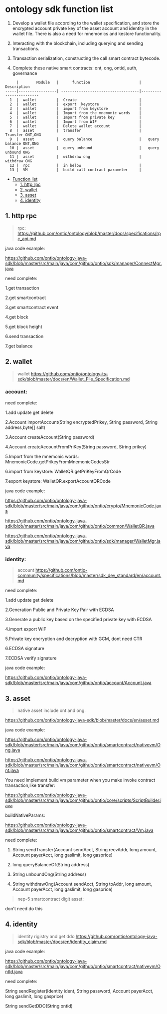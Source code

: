 
# ontology sdk function list


1. Develop a wallet file according to the wallet specification, and store the encrypted account private key of the asset account and identity in the wallet file. There is also a need for mnemonics and kestore functionality.

2. Interacting with the blockchain, including querying and sending transactions.

3. Transaction serialization, constructing the call smart contract bytecode.

4. Complete these native smart contracts: ont, ong, ontid, auth, governance

 ```
      |        Module   |      function                      |     Description            
 -----|-----------------| -----------------------------------|------------------------
   1  |  wallet         |  Create                            |               
   2  |  wallet         |  export  keystore                  |   
   3  |  wallet         |  import from keystore              |   
   4  |  wallet         |  Import from the mnemonic words    |   
   5  |  wallet         |  Import from private key           |   
   6  |  wallet         |  Import from WIF                   |  
   7  |  wallet         |  Delete wallet account             |   
   8  |  asset          |  transfer                          |   Transfer ONT,ONG
   9  |  asset          |  query balance                     |   query balance ONT,ONG
   10 |  asset          |  query unbound                     |   query unbound ONG
   11 |  asset          |  withdraw ong                      |   withdraw ONG
   12 |  rpc            |  in below                          |   
   13 |  VM             |  build call contract parameter     |   
 ```
 
* [Function list](#function-list)
	* [1. http rpc](#1-http-rpc)
	* [2. wallet](#2-wallet)
	* [3. asset](#3-asset)
	* [4. identity](#3-identity)

## 1. http rpc

>rpc: 
https://github.com/ontio/ontology/blob/master/docs/specifications/rpc_api.md


java code example:

https://github.com/ontio/ontology-java-sdk/blob/master/src/main/java/com/github/ontio/sdk/manager/ConnectMgr.java

need complete:

1.get transaction

2.get smartcontract

3.get smartcontract event

4.get block

5.get block height

6.send transaction

7.get balance

## 2. wallet

>wallet https://github.com/ontio/ontology-ts-sdk/blob/master/docs/en/Wallet_File_Specification.md 

### account: 

need complete:

1.add update get delete

2.Account importAccount(String encryptedPrikey, String password, String address,byte[] salt)

3.Account createAccount(String password)

4.Account createAccountFromPriKey(String password, String prikey)

5.Import from the mnemonic words: MnemonicCode.getPrikeyFromMnemonicCodesStr

6.import from keystore: WalletQR.getPriKeyFromQrCode

7.export keystore:   WalletQR.exportAccountQRCode

java code example:

https://github.com/ontio/ontology-java-sdk/blob/master/src/main/java/com/github/ontio/crypto/MnemonicCode.java

https://github.com/ontio/ontology-java-sdk/blob/master/src/main/java/com/github/ontio/common/WalletQR.java

https://github.com/ontio/ontology-java-sdk/blob/master/src/main/java/com/github/ontio/sdk/manager/WalletMgr.java

### identity: 

>account https://github.com/ontio-community/specifications/blob/master/sdk_dev_standard/en/account.md

need complete:

1.add update get delete

2.Generation Public and Private Key Pair with ECDSA

3.Generate a public key based on the specified private key with ECDSA

4.import export WIF

5.Private key encryption and decryption with GCM, dont need CTR

6.ECDSA signature

7.ECDSA verify signature

java code example:

https://github.com/ontio/ontology-java-sdk/blob/master/src/main/java/com/github/ontio/account/Account.java

## 3. asset

>native asset include ont and ong.

https://github.com/ontio/ontology-java-sdk/blob/master/docs/en/asset.md

java code example:

https://github.com/ontio/ontology-java-sdk/blob/master/src/main/java/com/github/ontio/smartcontract/nativevm/Ong.java

https://github.com/ontio/ontology-java-sdk/blob/master/src/main/java/com/github/ontio/smartcontract/nativevm/Ont.java

You need implement build vm parameter when you make invoke contract transaction,like transfer:

https://github.com/ontio/ontology-java-sdk/blob/master/src/main/java/com/github/ontio/core/scripts/ScriptBuilder.java

buildNativeParams: 
  
  https://github.com/ontio/ontology-java-sdk/blob/master/src/main/java/com/github/ontio/smartcontract/Vm.java

need complete:


1. String sendTransfer(Account sendAcct, String recvAddr, long amount, Account payerAcct, long gaslimit, long gasprice)

2. long queryBalanceOf(String address)

3. String unboundOng(String address)

4. String withdrawOng(Account sendAcct, String toAddr, long amount, Account payerAcct, long gaslimit, long gasprice)

>nep-5 smartcontract digit asset:

don't need do this

## 4. identity

> identity rigistry and get ddo
 https://github.com/ontio/ontology-java-sdk/blob/master/docs/en/identity_claim.md

java code example:

https://github.com/ontio/ontology-java-sdk/blob/master/src/main/java/com/github/ontio/smartcontract/nativevm/OntId.java

need complete:

String sendRegister(Identity ident, String password, Account payerAcct, long gaslimit, long gasprice) 

String sendGetDDO(String ontid)
